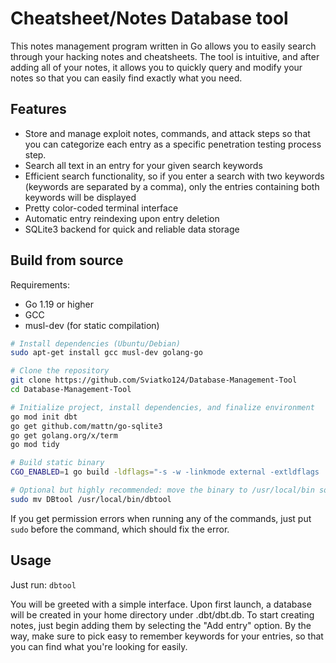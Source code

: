 # Cheatsheet/Notes Database tool
This notes management program written in Go allows you to easily search through your hacking notes and cheatsheets. The tool is intuitive, and after adding all of your notes, it allows you to quickly query and modify your notes so that you can easily find exactly what you need. 

## Features

- Store and manage exploit notes, commands, and attack steps so that you can categorize each entry as a specific penetration testing process step. 
- Search all text in an entry for your given search keywords
- Efficient search functionality, so if you enter a search with two keywords (keywords are separated by a comma), only the entries containing both keywords will be displayed
- Pretty color-coded terminal interface
- Automatic entry reindexing upon entry deletion
- SQLite3 backend for quick and reliable data storage

## Build from source

Requirements:
- Go 1.19 or higher
- GCC
- musl-dev (for static compilation)

```bash
# Install dependencies (Ubuntu/Debian)
sudo apt-get install gcc musl-dev golang-go

# Clone the repository
git clone https://github.com/Sviatko124/Database-Management-Tool
cd Database-Management-Tool

# Initialize project, install dependencies, and finalize environment
go mod init dbt
go get github.com/mattn/go-sqlite3
go get golang.org/x/term
go mod tidy

# Build static binary
CGO_ENABLED=1 go build -ldflags="-s -w -linkmode external -extldflags '-static'" DBtool.go

# Optional but highly recommended: move the binary to /usr/local/bin so that you can run the program from anywhere in your system
sudo mv DBtool /usr/local/bin/dbtool
```
If you get permission errors when running any of the commands, just put `sudo` before the command, which should fix the error. 

## Usage
Just run:
`dbtool`

You will be greeted with a simple interface. Upon first launch, a database will be created in your home directory under .dbt/dbt.db. To start creating notes, just begin adding them by selecting the "Add entry" option. By the way, make sure to pick easy to remember keywords for your entries, so that you can find what you're looking for easily. 
